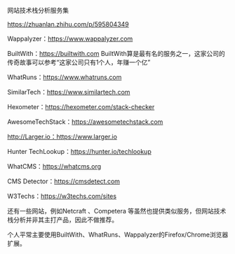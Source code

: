 网站技术栈分析服务集

https://zhuanlan.zhihu.com/p/595804349

 

Wappalyzer：https://www.wappalyzer.com

BuiltWith：https://builtwith.com BuiltWith算是最有名的服务之一，这家公司的传奇故事可以参考“这家公司只有1个人，年赚一个亿”

WhatRuns：https://www.whatruns.com

SimilarTech：https://www.similartech.com

Hexometer：https://hexometer.com/stack-checker

AwesomeTechStack：https://awesometechstack.com

http://Larger.io：https://www.larger.io

Hunter TechLookup：https://hunter.io/techlookup

WhatCMS：https://whatcms.org

CMS Detector：https://cmsdetect.com

W3Techs：https://w3techs.com/sites

还有一些网站，例如Netcraft 、Competera 等虽然也提供类似服务，但网站技术栈分析并非其主打产品，因此不做推荐。

个人平常主要使用BuiltWith、WhatRuns、Wappalyzer的Firefox/Chrome浏览器扩展。